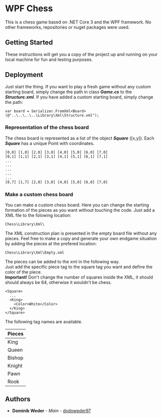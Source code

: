 # WPF Chess

This is a chess game based on .NET Core 3 and the WPF framework.
No other frameworks, repositories or nuget packages were used.

## Getting Started

These instructions will get you a copy of the project up and running on your local machine for fun and testing purposes. 

## Deployment

Just start the thing. If you want to play a fresh game without any custom starting board, simply change the path in class **_Game.cs_** to the **_Structure.xml_**. If you have added a custom starting board, simply change the path:
```
var board = Serializer.FromXml<Board>(@"..\..\..\..\Library\Xml\Structure.xml");
```
### Representation of the chess board

The chess board is represented as a list of the object **_Square_** ([x,y]). Each **_Square_** has a unique Point with coordinates.
```
[0,0] [1,0] [2,0] [3,0] [4,0] [5,0] [6,0] [7,0]
[0,1] [1,1] [2,1] [3,1] [4,1] [5,1] [6,1] [7,1]
...
...
...
...
...
[0,7] [1,7] [2,0] [3,0] [4,0] [5,0] [6,0] [7,0]
```
### Make a custom chess board
You can make a custom chess board. Here you can change the starting formation of the pieces as you want without touching the code. Just add a XML file to the folowing location:
```
Chess\Library\Xml\
```
The XML construction plan is presented in the empty board file without any pieces. Feel free to make a copy and generate your own endgame situation by adding the pieces at the prefered location:
```
Chess\Library\Xml\Empty.xml
```

The pieces can be added to the xml in the following way.<br/>
Just add the specific piece tag to the square tag you want and define the color of the piece.<br/>
**Important!** Don't change the number of squares inside the XML, it should should always be 64, otherwise it wouldn't be chess.
```
<Square>
  ...
  <King>
    <Color>White</Color>
  </King>
</Square>
```
The following tag names are available.

| Pieces   | 
| ---------| 
| King     |
| Queen    |  
| Bishop   | 
| Knight   | 
| Pawn     | 
| Rook     | 

## Authors

* **Dominik Weder** - *Main* - [dodoweder97](https://github.com/dodoweder97)
